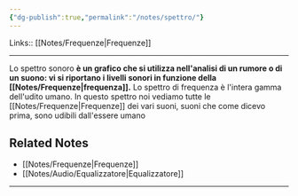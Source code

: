 ```yaml
---
{"dg-publish":true,"permalink":"/notes/spettro/"}
---
```


Links:: [[Notes/Frequenze\|Frequenze]]

---
Lo spettro sonoro **è un grafico che si utilizza nell'analisi di un rumore o di un suono: vi si riportano i livelli sonori in funzione della [[Notes/Frequenze\|frequenza]].**
Lo spettro di frequenza è l'intera gamma dell'udito umano.
In questo spettro noi vediamo tutte le [[Notes/Frequenze\|Frequenze]] dei vari suoni, suoni che come dicevo prima, sono udibili dall'essere umano



## Related Notes

- [[Notes/Frequenze\|Frequenze]]
- [[Notes/Audio/Equalizzatore\|Equalizzatore]]



---
